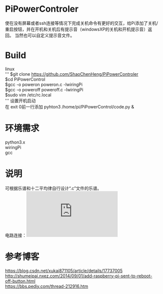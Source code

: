 # PiPowerControler
使在没有屏幕或者ssh连接等情况下完成关机命令有更好的交互，给Pi添加了关机/重启按钮，并在开机和关机后有提示音（windowsXP的关机和开机提示音）返回。
当然也可以自定义提示音文件。

# Build
linux  
'''
$git clone https://github.com/ShaoChenHeng/PiPowerControler  
$cd PiPowerControl  
$gcc -o poweron poweron.c -lwiringPi  
$gcc -o poweroff poweroff.c -lwiringPi  
$sudo vim /etc/rc.local  
'''
设置开机启动  
在 exit 0前一行添加 pyhton3 /home/pi/PiPowerControl/code.py &  

# 环境需求
python3.x  
wiringPi  
gcc  

# 说明
可根据乐谱和十二平均律自行设计“.c”文件的乐谱。  
电路连接：![image](https://bbs.pediy.com/thread-212916.htm)  

# 参考博客
https://blog.csdn.net/xukai871105/article/details/17737005  
http://shumeipai.nxez.com/2014/09/01/add-raspberry-pi-sent-to-reboot-off-button.html  
https://bbs.pediy.com/thread-212916.htm  
